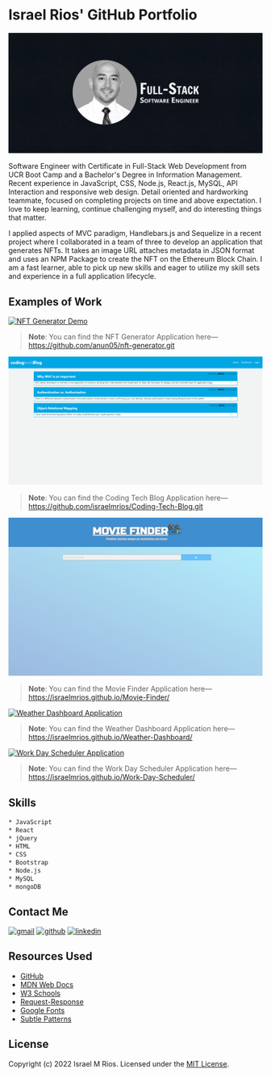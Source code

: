 # Israel Rios' GitHub Portfolio

![I am GitHub Readme Generator's creator](./src/img/self-image-banner.png)

Software Engineer with Certificate in Full-Stack Web Development from UCR Boot Camp and a Bachelor's Degree in Information Management. Recent experience in JavaScript, CSS, Node.js, React.js, MySQL, API Interaction and responsive web design. Detail oriented and hardworking teammate, focused on completing projects on time and above expectation.  I love to keep learning, continue challenging myself, and do interesting things that matter.

I applied aspects of MVC paradigm, Handlebars.js and Sequelize in a recent project where I collaborated in a team of three to develop an application that generates NFTs. It takes an image URL attaches metadata in JSON format and uses an NPM Package to create the NFT on the Ethereum Block Chain. I am a fast learner, able to pick up new skills and eager to utilize my skill sets and experience in a full application lifecycle.


## Examples of Work

[![NFT Generator Demo](./src/img/NFT-Generator-App.gif)](https://github.com/anun05/nft-generator.git)
> **Note**: You can find the NFT Generator Application here&mdash; https://github.com/anun05/nft-generator.git

[![Coding Tech Blog Application](./src/img/Coding-Tech-Blog-App.png)](https://github.com/israelmrios/Coding-Tech-Blog.git)
> **Note**: You can find the Coding Tech Blog Application here&mdash; https://github.com/israelmrios/Coding-Tech-Blog.git

[![Movie Finder Demo](./src/img/Movie-Finder-App.png)](https://israelmrios.github.io/Movie-Finder/)
> **Note**: You can find the Movie Finder Application here&mdash; https://israelmrios.github.io/Movie-Finder/

[![Weather Dashboard Application](./src/img/weather-dashboard-demo.gif)](https://israelmrios.github.io/Weather-Dashboard/)
> **Note**: You can find the Weather Dashboard Application here&mdash; https://israelmrios.github.io/Weather-Dashboard/

[![Work Day Scheduler Application](./src/img/Work-Day-Scheduler-Demo.gif)](https://israelmrios.github.io/Work-Day-Scheduler/)
> **Note**: You can find the Work Day Scheduler Application here&mdash; https://israelmrios.github.io/Work-Day-Scheduler/

## Skills

```
* JavaScript
* React
* jQuery
* HTML
* CSS
* Bootstrap
* Node.js
* MySQL
* mongoDB
```

## Contact Me
[<img src='https://cdn.jsdelivr.net/npm/simple-icons@3.0.1/icons/gmail.svg' alt='gmail' height='40'>](mailto:israelm.riosjr@gmail.com) [<img src='https://cdn.jsdelivr.net/npm/simple-icons@3.0.1/icons/github.svg' alt='github' height='40'>](https://github.com/israelmrios) [<img src='https://cdn.jsdelivr.net/npm/simple-icons@3.0.1/icons/linkedin.svg' alt='linkedin' height='40'>](https://www.linkedin.com/in/israel-m-rios-jr-93a81a38//)

## Resources Used
* [GitHub](http://github.com)
* [MDN Web Docs](https://developer.mozilla.org)
* [W3 Schools](https://www.w3schools.com/)
* [Request-Response](https://coding-boot-camp.github.io/full-stack/github/professional-readme-guide)
* [Google Fonts](https://fonts.google.com/)
* [Subtle Patterns](https://www.toptal.com/designers/subtlepatterns/)

## License
Copyright (c) 2022 Israel M Rios.
Licensed under the [MIT License](LICENSE).